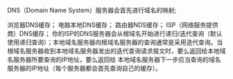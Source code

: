 DNS（Domain Name System）服务器会首先进行域名的映射;

浏览器DNS缓存；
电脑本地DNS缓存；
路由器NDS缓存；
ISP（网络服务提供商）DNS缓存；
你的ISP的DNS服务器会从根域名开始进行递归/迭代查询（默认使用递归查询）；
​本地域名服务器向根域名服务器的查询通常是采用迭代查询。
​当根域名服务器收到本地域名服务器发出的迭代查询请求报文时，要么返回给本地域名服务器所要查询的IP地址，要么返回给	本地域名服务器下一步应当查询的域名服务器的IP地址（每个服务器都会首先查询自己的缓存）。

